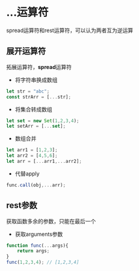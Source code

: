 # ...运算符

spread运算符和rest运算符，可以认为两者互为逆运算

## 展开运算符

拓展运算符，**spread**运算符

- 将字符串换成数组

```js
let str = "abc";
const strArr = [...str];
```

- 将集合转成数组

```js
let set = new Set(1,2,3,4);
let setArr = [...set];
```

- 数组合并

```js
let arr1 = [1,2,3];
let arr2 = [4,5,6];
let arr = [...arr1,...arr2];
```

- 代替apply

```js
func.call(obj,...arr);
```

## rest参数

获取函数多余的参数，只能在最后一个

- 获取arguments参数

```js
function func(...args){
    return args;
}
func(1,2,3,4); // [1,2,3,4]
```

